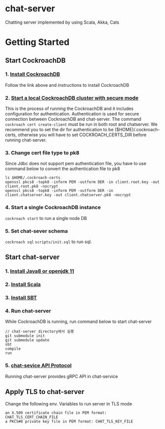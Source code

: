 # chat-server
Chatting server implemented by using Scala, Akka, Cats

# Getting Started

## Start CockroachDB

### 1. [Install CockroachDB](https://www.cockroachlabs.com/docs/stable/install-cockroachdb-mac.html)
Follow the link above and instructions to install CockroachDB
### 2. [Start a local CockroachDB cluster with secure mode](https://www.cockroachlabs.com/docs/stable/secure-a-cluster.html)
This is the process of running the CockroachDB and it includes configuration for authentication. Authentication is used for secure connection between CockroachDB and chat-server. The command `cockroach cert create-client` must be run in both root and chatserver. We recommend you to set the dir for authentication to be ($HOME)/.cockroach-certs, otherwise you will have to set COCKROACH_CERTS_DIR before running chat-server. 
### 3. Change cert file type to pk8
Since Jdbc does not support pem authentication file, you have to use command below to convert the authentication file to pk8
```$xslt
ls $HOME/.cockroach-certs
openssl pkcs8 -topk8 -inform PEM -outform DER -in client.root.key -out client.root.pk8 -nocrypt
openssl pkcs8 -topk8 -inform PEM -outform DER -in client.chatserver.key -out client.chatserver.pk8 -nocrypt
```
### 4. Start a single CockroachDB instance
`cockroach start` to run a single node DB
### 5. Set chat-sever schema
`cockroach sql` `scripts/init.sql` to run sql.

## Start chat-server
### 1. [Install Java8 or openjdk 11](https://www.oracle.com/technetwork/java/javase/downloads/jdk8-downloads-2133151.html)
### 2. [Install Scala](https://www.scala-lang.org/download/)
### 3. [Install SBT](https://www.scala-sbt.org/1.0/docs/Setup.html)
### 4. Run chat-server
While CockroachDB is running, run command below to start chat-server
```$xslt
// chat-server directory에서 실행
git submodule init
git submodule update
sbt
compile
run
```
### 5. [chat-sevice API Protocol](https://github.com/cose451-asu/chat-service)
Running chat-server provides gRPC API in chat-service

## Apply TLS to chat-server
Change the following env. Variables to run server in TLS mode 
```$xslt
an X.509 certificate chain file in PEM format: CHAT_TLS_CERT_CHAIN_FILE 
a PKCS#8 private key file in PEM format: CHAT_TLS_KEY_FILE
```
